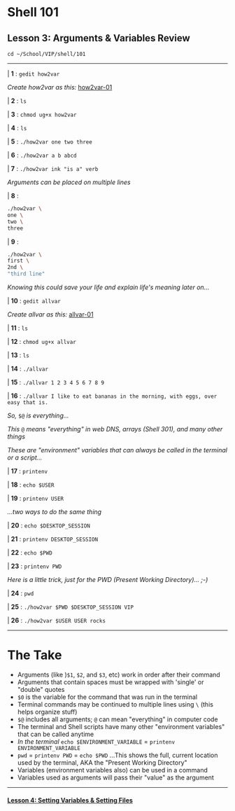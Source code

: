 # Shell 101
## Lesson 3: Arguments & Variables Review

`cd ~/School/VIP/shell/101`

___

| **1** : `gedit how2var`

*Create how2var as this:* [how2var-01](https://github.com/inkVerb/vip/blob/master/101-shell/how2var-01)

| **2** : `ls`

| **3** : `chmod ug+x how2var`

| **4** : `ls`

| **5** : `./how2var one two three`

| **6** : `./how2var a b abcd`

| **7** : `./how2var ink "is a" verb`

*Arguments can be placed on multiple lines*

| **8** :
```sh
./how2var \
one \
two \
three
```

| **9** :
```sh
./how2var \
first \
2nd \
"third line"
```

*Knowing this could save your life and explain life's meaning later on...*

| **10** : `gedit allvar`

*Create allvar as this:* [allvar-01](https://github.com/inkVerb/vip/blob/master/101-shell/allvar-01)

| **11** : `ls`

| **12** : `chmod ug+x allvar`

| **13** : `ls`

| **14** : `./allvar`

| **15** : `./allvar 1 2 3 4 5 6 7 8 9`

| **16** : `./allvar I like to eat bananas in the morning, with eggs, over easy that is.`

*So,* `$@` *is everything...*

*This* `@` *means "everything" in web DNS, arrays (Shell 301), and many other things*

*These are "environment" variables that can always be called in the terminal or a script...*

| **17** : `printenv`

| **18** : `echo $USER`

| **19** : `printenv USER`

*...two ways to do the same thing*

| **20** : `echo $DESKTOP_SESSION`

| **21** : `printenv DESKTOP_SESSION`

| **22** : `echo $PWD`

| **23** : `printenv PWD`

*Here is a little trick, just for the PWD (Present Working Directory)... ;-)*

| **24** : `pwd`

| **25** : `./how2var $PWD $DESKTOP_SESSION VIP`

| **26** : `./how2var $USER USER rocks`

___

# The Take

- Arguments (like )`$1`, `$2`, and `$3`, etc) work in order after their command
- Arguments that contain spaces must be wrapped with 'single' or "double" quotes
- `$0` is the variable for the command that was run in the terminal
- Terminal commands may be continued to multiple lines using `\` (this helps organize stuff)
- `$@` includes all arguments; `@` can mean "everything" in computer code
- The terminal and Shell scripts have many other "environment variables" that can be called anytime
- *In the terminal* `echo $ENVIRONMENT_VARIABLE` = `printenv ENVIRONMENT_VARIABLE`
- `pwd` = `printenv PWD` = `echo $PWD` ...This shows the full, current location used by the terminal, AKA the "Present Working Directory"
- Variables (environment variables also) can be used in a command
- Variables used as arguments will pass their "value" as the argument

___

#### [Lesson 4: Setting Variables & Setting Files](https://github.com/inkVerb/vip/blob/master/101-shell/Lesson-04.md)
